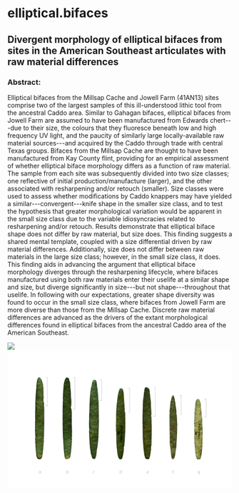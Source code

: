 # elliptical.bifaces

## Divergent morphology of elliptical bifaces from sites in the American Southeast articulates with raw material differences

### Abstract:

Elliptical bifaces from the Millsap Cache and Jowell Farm (41AN13) sites comprise two of the largest samples of this ill-understood lithic tool from the ancestral Caddo area. Similar to Gahagan bifaces, elliptical bifaces from Jowell Farm are assumed to have been manufactured from Edwards chert---due to their size, the colours that they fluoresce beneath low and high frequency UV light, and the paucity of similarly large locally-available raw material sources---and acquired by the Caddo through trade with central Texas groups. Bifaces from the Millsap Cache are thought to have been manufactured from Kay County flint, providing for an empirical assessment of whether elliptical biface morphology differs as a function of raw material. The sample from each site was subsequently divided into two size classes; one reflective of initial production/manufacture (larger), and the other associated with resharpening and/or retouch (smaller). Size classes were used to assess whether modifications by Caddo knappers may have yielded a similar---convergent---knife shape in the smaller size class, and to test the hypothesis that greater morphological variation would be apparent in the small size class due to the variable idiosyncracies related to resharpening and/or retouch. Results demonstrate that elliptical biface shape does not differ by raw material, but size does. This finding suggests a shared mental template, coupled with a size differential driven by raw material differences. Additionally, size does not differ between raw materials in the large size class; however, in the small size class, it does. This finding aids in advancing the argument that elliptical biface morphology diverges through the resharpening lifecycle, where bifaces manufactured using both raw materials enter their uselife at a similar shape and size, but diverge significantly in size---but not shape---throughout that uselife. In following with our expectations, greater shape diversity was found to occur in the small size class, where bifaces from Jowell Farm are more diverse than those from the Millsap Cache. Discrete raw material differences are advanced as the drivers of the extant morphological differences found in elliptical bifaces from the ancestral Caddo area of the American Southeast.

![](supp/images/map.png)
![](supp/images/ellipticalbifaces.jpg)
